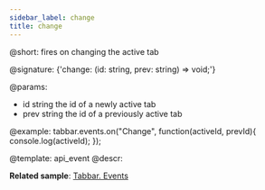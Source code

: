 ```yaml
---
sidebar_label: change
title: change
---          
```


@short: fires on changing the active tab

@signature: {'change: (id: string, prev: string) => void;'}
<!-- void change(string activeId,string prevId){ ... };
 [TabbarEvents.change]: (id: string, prev: string) => any; -->

@params:
- id		string		the id of a newly active tab
- prev 		string		the id of a previously active tab

@example:
tabbar.events.on("Change", function(activeId, prevId){
    console.log(activeId);
});


@template: api_event
@descr:

**Related sample**: [Tabbar. Events](https://snippet.dhtmlx.com/dld2qo1m)

